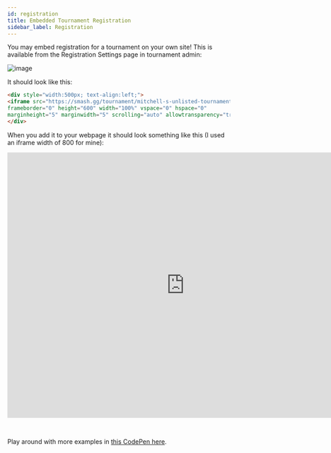 ```yaml
---
id: registration
title: Embedded Tournament Registration
sidebar_label: Registration
---
```


You may embed registration for a tournament on your own site!
This is available from the Registration Settings page in tournament admin:

![image](https://imgur.com/ogpZdYJ.png)

It should look like this:
```html
<div style="width:500px; text-align:left;">
<iframe src="https://smash.gg/tournament/mitchell-s-unlisted-tournament/register/embed"
frameborder="0" height="600" width="100%" vspace="0" hspace="0" 
marginheight="5" marginwidth="5" scrolling="auto" allowtransparency="true"></iframe>
</div>
```

When you add it to your webpage it should look something like this 
(I used an iframe width of 800 for mine):

<div style="width:800; text-align:left;"><iframe src="https://smash.gg/tournament/mitchell-s-unlisted-tournament/register/embed" frameborder="0" height="600" width="100%" vspace="0" hspace="0" marginheight="5" marginwidth="5" scrolling="auto" allowtransparency="false"></iframe></div>

&nbsp;

Play around with more examples in 
<a href="https://codepen.io/matchellmarley/pen/JewajR" target="_blank">this CodePen here</a>.